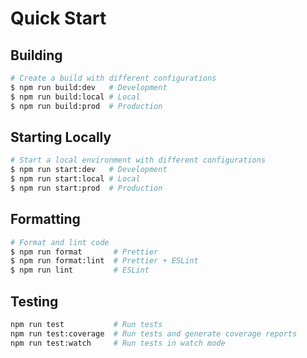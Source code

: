 # Quick Start

## Building

```bash
# Create a build with different configurations
$ npm run build:dev   # Development
$ npm run build:local # Local
$ npm run build:prod  # Production
```

## Starting Locally

```bash
# Start a local environment with different configurations
$ npm run start:dev   # Development
$ npm run start:local # Local
$ npm run start:prod  # Production
```

## Formatting

```bash
# Format and lint code
$ npm run format       # Prettier
$ npm run format:lint  # Prettier + ESLint
$ npm run lint         # ESLint
```

## Testing

```bash
npm run test           # Run tests
npm run test:coverage  # Run tests and generate coverage reports
npm run test:watch     # Run tests in watch mode
```
